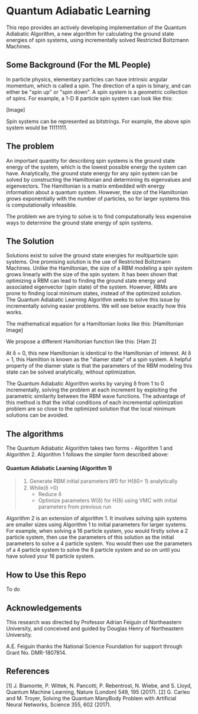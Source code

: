 # Quantum Adiabatic Learning

This repo provides an actively developing implementation of the Quantum Adiabatic Algorithm, a new algorithm for calculating the ground state energies of spin systems, using incrementally solved Restricted Boltzmann Machines.

## Some Background (For the ML People)
In particle physics, elementary particles can have intrinsic angular momentum, which is called a spin. The direction of a spin is binary, and can either be "spin up" or "spin down". A spin system is a geometric collection of spins. For example, a 1-D 8 particle spin system can look like this:

[Image]

Spin systems can be represented as bitstrings. For example, the above spin system would be 11111111.

## The problem
An important quantity for describing spin systems is the ground state energy of the system, which is the lowest possible energy the system can have. Analytically, the ground state energy for any spin system can be solved by constructing the Hamiltonian and determining its eigenvalues and eigenvectors. The Hamiltonian is a matrix embedded with energy information about a quantum system. However, the size of the Hamiltonian grows exponentially with the number of particles, so for larger systems this is computationally infeasible. 

The problem we are trying to solve is to find computationally less expensive ways to determine the ground state energy of spin systems.

## The Solution
Solutions exist to solve the ground state energies for multiparticle spin systems. One promising solution is the use of Restricted Boltzmann Machines. Unlike the Hamiltonian, the size of a RBM modeling a spin system grows linearly with the size of the spin system. It has been shown that optimizing a RBM can lead to finding the ground state energy and associated eigenvector (spin state) of the system. However, RBMs are prone to finding local minimum states, instead of the optimized solution. The Quantum Adiabatic Learning Algorithm seeks to solve this issue by incrementally solving easier problems. We will see below exactly how this works.

The mathematical equation for a Hamiltonian looks like this:
[Hamiltonian Image]

We propose a different Hamiltonian function like this:
[Ham 2]

At δ = 0, this new Hamiltonian is identical to the Hamiltonian of interest. At δ = 1, this Hamiltion is known as the "diamer state" of a spin system. A helpful property of the diamer state is that the parameters of the RBM modeling this state can be solved analytically, without optimization. 

The Quantum Adiabatic Algorithm works by varying δ from 1 to 0 incrementally, solving the problem at each increment by exploiting the parametric similarity between the RBM wave functions. The advantage of this method is that the initial conditions of each incremental optimization problem are so close to the optimized solution that the local minimum solutions can be avoided.

## The algorithms
The Quantum Adiabatic Algorithm takes two forms - Algorithm 1 and Algorithm 2. Algorithm 1 follows the simpler form described above:

#### Quantum Adiabatic Learning (Algorithm 1)
> 1. Generate RBM initial parameters 𝑊0 for H(δ0= 1) analytically
> 2. While(δ >0)
>    - Reduce δ
>    - Optimize parameters W(δ) for H(δ) using VMC with initial
parameters from previous run

Algorithm 2 is an extension of algorithm 1. It involves solving spin systems are smaller sizes using Algorithm 1 to initial parameters for larger systems. For example, when solving a 16 particle system, you would firstly solve a 2 particle system, then use the parameters of this solution as the initial parameters to solve a 4 particle system. You would then use the parameters of a 4 particle system to solve the 8 particle system and so on until you have solved your 16 particle system.

## How to Use this Repo
To do

## Acknowledgements
This research was directed by Professor Adrian Feiguin of Northeastern University, and conceived and guided by Douglas Henry of Northeastern University.

A.E. Feiguin thanks the National Science Foundation for support through Grant No. DMR-1807814.

## References
[1] J. Biamonte, P. Wittek, N. Pancotti, P. Rebentrost, N.
Wiebe, and S. Lloyd, Quantum Machine Learning, Nature
(London) 549, 195 (2017).
[2] G. Carleo and M. Troyer, Solving the Quantum ManyBody Problem with Artificial Neural Networks, Science
355, 602 (2017).
